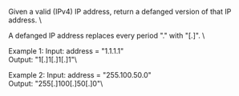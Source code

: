 Given a valid (IPv4) IP address, return a defanged version of that IP address. \

A defanged IP address replaces every period "." with "[.]". \

Example 1:
Input: address = "1.1.1.1"\
Output: "1[.]1[.]1[.]1"\


Example 2:
Input: address = "255.100.50.0"\
Output: "255[.]100[.]50[.]0"\
